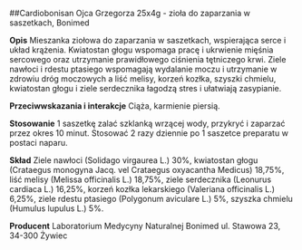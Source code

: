 ##Cardiobonisan Ojca Grzegorza 25x4g - zioła do zaparzania w saszetkach, Bonimed

**Opis** Mieszanka ziołowa do zaparzania w saszetkach, wspierająca serce i układ krążenia. Kwiatostan głogu wspomaga pracę i ukrwienie mięśnia sercowego oraz utrzymanie prawidłowego ciśnienia tętniczego krwi. Ziele nawłoci i rdestu ptasiego wspomagają wydalanie moczu i utrzymanie w zdrowiu dróg moczowych a liść melisy, korzeń kozłka, szyszki chmielu, kwiatostan głogu i ziele serdecznika łagodzą stres i ułatwiają zasypianie.

**Przeciwwskazania i interakcje** Ciąża, karmienie piersią.

**Stosowanie** 1 saszetkę zalać szklanką wrzącej wody, przykryć i zaparzać przez okres 10 minut. Stosować 2 razy dziennie po 1 saszetce preparatu w postaci naparu.

**Skład** Ziele nawłoci (Solidago virgaurea L.) 30%, kwiatostan głogu (Crataegus monogyna Jacq. vel Crataegus oxyacantha Medicus) 18,75%, liść melisy (Melissa officinalis L.) 18,75%, ziele serdecznika (Leonurus cardiaca L.) 16,25%, korzeń kozłka lekarskiego (Valeriana officinalis L.) 6,25%, ziele rdestu ptasiego (Polygonum aviculare L.) 5%, szyszka chmielu (Humulus lupulus L.) 5%.

**Producent** Laboratorium Medycyny Naturalnej Bonimed
ul. Stawowa 23, 34-300 Żywiec
